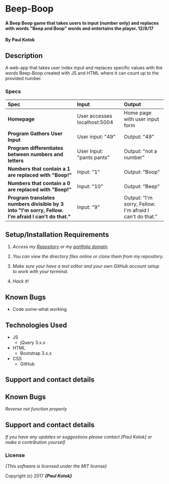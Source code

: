 # Beep-Boop

#### A Beep Boop game that takes users to input (number only) and replaces with words "Beep and Boop" words and entertains the player. 12/8/17

#### By **Paul Kotok**

## Description

A web-app that takes user index input and replaces specific values with the words Beep-Boop created with JS and HTML where it can count up to the provided number.


### Specs
| Spec | Input | Output |
| :-------------     | :------------- | :------------- |
| **Homepage** | User accesses localhost:5004 | Home page with user input form |
| **Program Gathers User Input** | User input: "49" | Output: "49" |
| **Program differentiates between numbers and letters**| User Input: "pants pants" | Output: "not a number" |
| **Numbers that contain a 1 are replaced with "Boop!"**| Input: "1" | Output: "Boop" |
| **Numbers that contain a 0 are replaced with "Beep!"**| Input: "10" | Output: "Beep" |
| **Program translates numbers divisible by 3 into "I'm sorry, Fellow. I'm afraid I can't do that."**| Input: "9" | Output: "I'm sorry, Fellow. I'm afraid I can't do that." |


## Setup/Installation Requirements

1. _Access my [Repository](https://github.com/1WayOrAnother/beep-boop) or my [portfolio domain]()._
2. _You can view the directory files online or clone them from my repository._

2. _Make sure your have a text editor and your own GitHub account setup to work with your terminal._

3. _Hack it!_


## Known Bugs
* Code some-what working.


## Technologies Used
* JS
  * jQuery 3.x.x
* HTML
  * Bootstrap 3.x.x
* CSS
  * GitHub


## Support and contact details

## Known Bugs

_Reverse not function properly_

## Support and contact details

_If you have any updates or suggestions please contact [Paul Kotok] or make a contribution yourself._

### License

*{This software is licensed under the MIT license}*

Copyright (c) 2017 **_{Paul Kotok}_**
